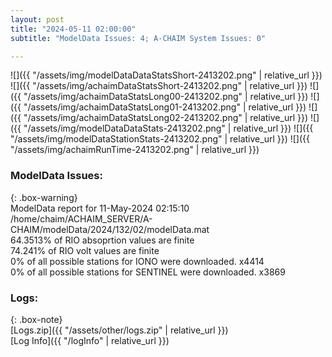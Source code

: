 ```yaml
---
layout: post
title: "2024-05-11 02:00:00"
subtitle: "ModelData Issues: 4; A-CHAIM System Issues: 0"

---
```


![]({{ "/assets/img/modelDataDataStatsShort-2413202.png" | relative_url }})
![]({{ "/assets/img/achaimDataStatsShort-2413202.png" | relative_url }})
![]({{ "/assets/img/achaimDataStatsLong00-2413202.png" | relative_url }})
![]({{ "/assets/img/achaimDataStatsLong01-2413202.png" | relative_url }})
![]({{ "/assets/img/achaimDataStatsLong02-2413202.png" | relative_url }})
![]({{ "/assets/img/modelDataDataStats-2413202.png" | relative_url }})
![]({{ "/assets/img/modelDataStationStats-2413202.png" | relative_url }})
![]({{ "/assets/img/achaimRunTime-2413202.png" | relative_url }})


### ModelData Issues:  
  
{: .box-warning}  
 ModelData report for 11-May-2024 02:15:10   
 /home/chaim/ACHAIM_SERVER/A-CHAIM/modelData/2024/132/02/modelData.mat   
 64.3513% of RIO absoprtion values are finite   
 74.241% of RIO volt values are finite   
 0% of all possible stations for IONO were downloaded. x4414   
 0% of all possible stations for SENTINEL were downloaded. x3869   
  


### Logs:  
  
{: .box-note}  
[Logs.zip]({{ "/assets/other/logs.zip" | relative_url }})  
[Log Info]({{ "/logInfo" | relative_url }})  
